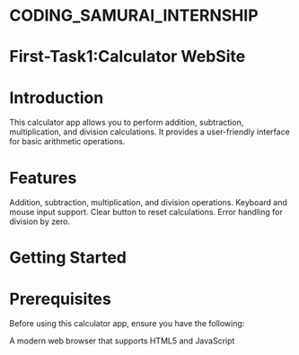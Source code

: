 # CODING_SAMURAI_INTERNSHIP
# First-Task1:Calculator WebSite
# Introduction
This calculator app allows you to perform addition, subtraction, multiplication, and division calculations. It provides a user-friendly interface for basic arithmetic operations.

# Features
Addition, subtraction, multiplication, and division operations.
Keyboard and mouse input support.
Clear button to reset calculations.
Error handling for division by zero.
# Getting Started
# Prerequisites
Before using this calculator app, ensure you have the following:

A modern web browser that supports HTML5 and JavaScript
